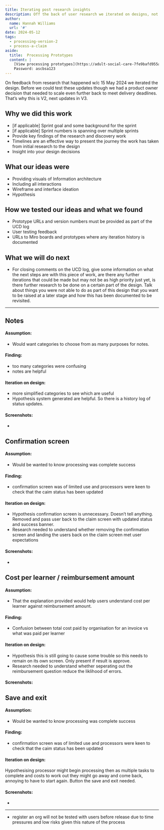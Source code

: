```yaml
---
title: Iterating post research insights
description: Off the back of user research we iterated on designs, not able to be validated as moved to MVP version swiftly.
author:
  name: Hannah Williams
  url: '#'
date: 2024-05-12
tags:
  - processing-version-2
  - process-a-claim
aside:
  title:  Processing Prototypes
  content: |
    [View processing prototypes](https://adult-social-care-7fe9bafd955a.herokuapp.com/version-index?area=Processing) 
    Password: ascbsa123
---
```


On feedback from research that happened w/c 15 May 2024 we iterated the design. Before we could test these updates though we had a product owner decision that needed to scale even further back to meet delivery deadlines. That’s why this is V2, next updates in V3.


## Why we did this work

- [if applicable] Sprint goal and some background for the sprint
- [if applicable] Sprint numbers is spanning over multiple sprints
- Provide key findings of the research and discovery work
- Timelines are an effective way to present the journey the work has taken from initial research to the design
- Insight into your design decisions

## What our ideas were
- Providing visuals of Information architecture
- Including all interactions
- Wireframe and interface ideation
- Hypothesis

## How we tested our ideas and what we found

- Prototype URLs and version numbers must be provided as part of the UCD log
- User testing feedback
- URLs to Miro boards and prototypes where any iteration history is documented

## What we will do next
- For closing comments on the UCD log, give some information on what the next steps are with this piece of work, are there any further iterations that could be made but may not be as high priority just yet, is there further research to be done on a certain part of the design. Talk about things you were not able to do as part of this design that you want to be raised at a later stage and how this has been documented to be revisited.




--------


## Notes

#### Assumption: 
- Would want categories to choose from as many purposes for notes.

#### Finding:
- too many categories were confusing
- notes are helpful

#### Iteration on design:
- more simplified categories to see which are useful
- Hypothesis system generated are helpful. So there is a history log of status updates. 

#### Screenshots:
- 



## Confirmation screen

#### Assumption: 
- Would be wanted to know processing was complete success

#### Finding:
- confirmation screen was of limited use and processors were keen to check that the caim status has been updated 

#### Iteration on design:
- Hypothesis confirmation screen is unnecessary. Doesn’t tell anything. Removed and pass user back to the claim screen with updated status and success banner. 
- Research needed to understand whether removing the confirmation screen and landing the users back on the claim screen met user expectations

#### Screenshots:
- 




## Cost per learner / reimbursement amount

#### Assumption: 
- That the explanation provided would help users understand cost per learner against reimbursement amount.

#### Finding:
- Confusion between total cost paid by organisation for an invoice vs what was paid per learner

#### Iteration on design:
- Hypothesis this is still going to cause some trouble so this needs to remain on its own screen. Only present if result is approve. 
- Research needed to understand whether seperating out the reimbursement question reduce the liklihood of errors.

#### Screenshots:



## Save and exit

#### Assumption: 
- Would be wanted to know processing was complete success

#### Finding:
- confirmation screen was of limited use and processors were keen to check that the caim status has been updated 

#### Iteration on design:
Hypothesising processor might begin processing then as multiple tasks to complete and costs to work out they might go away and come back, annoying to have to start again. Button the save and exit needed. 

#### Screenshots:
- 



---------

- register an org will not be tested with users before release due to time pressures and low risks given this nature of the process
